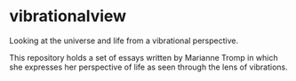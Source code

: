 # vibrationalview
Looking at the universe and life from a vibrational perspective.

This repository holds a set of essays written by Marianne Tromp in which she expresses her perspective of life as seen through the lens of vibrations.
